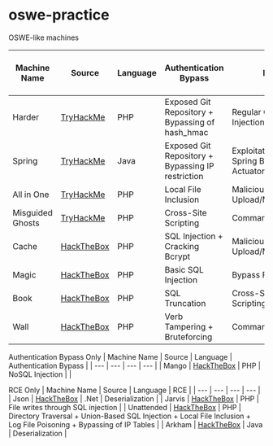 # oswe-practice
OSWE-like machines

| Machine Name | Source | Language | Authentication Bypass | RCE | Is Source Code Review required? |
| --- | --- | --- | --- | --- | --- |
| Harder | [TryHackMe](https://tryhackme.com/room/harder) | PHP | Exposed Git Repository + Bypassing of hash_hmac | Regular Command Injection | Yes |
| Spring | [TryHackMe](https://tryhackme.com/room/spring) | Java | Exposed Git Repository + Bypassing IP restriction | Exploitation of Spring Boot Actuators | Yes |
| All in One | [TryHackMe](https://www.tryhackme.com/room/allinonemj) | PHP | Local File Inclusion | Malicious File Upload/Modification | No |
| Misguided Ghosts | [TryHackMe](https://tryhackme.com/room/misguidedghosts) | PHP | Cross-Site Scripting | Command Injection | No |
| Cache | [HackTheBox](https://www.hackthebox.eu/home/machines/profile/251) | PHP | SQL Injection + Cracking Bcrypt | Malicious File Upload/Modification | Yes |
| Magic | [HackTheBox](https://www.hackthebox.eu/home/machines/profile/241) | PHP | Basic SQL Injection | Bypass File Upload | No |
| Book | [HackTheBox](https://www.hackthebox.eu/home/machines/profile/230) | PHP | SQL Truncation | Cross-Site Scripting to RCE | No |
| Wall | [HackTheBox](https://www.hackthebox.eu/home/machines/profile/208) | PHP | Verb Tampering + Bruteforcing | Command Injection | No |

Authentication Bypass Only
| Machine Name | Source | Language | Authentication Bypass |
| --- | --- | --- | --- |
| Mango | [HackTheBox](https://www.hackthebox.eu/home/machines/profile/214) | PHP | NoSQL Injection |
| 


RCE Only
| Machine Name | Source | Language | RCE |
| --- | --- | --- | --- |
| Json | [HackTheBox](https://www.hackthebox.eu/home/machines/profile/210) | .Net | Deserialization |
| Jarvis | [HackTheBox](https://www.hackthebox.eu/home/machines/profile/194) | PHP | File writes through SQL injection | 
| Unattended | [HackTheBox](https://www.hackthebox.eu/home/machines/profile/184) | PHP | Directory Traversal + Union-Based SQL Injection + Local File Inclusion + Log File Poisoning + Bypassing of IP Tables |
| Arkham | [HackTheBox](https://www.hackthebox.eu/home/machines/profile/179) | Java | Deserialization |
